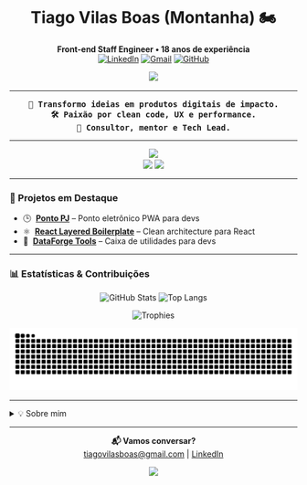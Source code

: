 <h1 align="center">Tiago Vilas Boas (Montanha) 🏍️</h1>
<p align="center">
  <b>Front-end Staff Engineer • 18 anos de experiência</b><br>
  <a href="https://www.linkedin.com/in/tiagovilasboas/"><img alt="LinkedIn" src="https://img.shields.io/badge/-LinkedIn-0077B5?style=flat-square&logo=linkedin&logoColor=white"></a>
  <a href="mailto:tiagovilasboas@gmail.com"><img alt="Gmail" src="https://img.shields.io/badge/-Gmail-D14836?style=flat-square&logo=gmail&logoColor=white"></a>
  <a href="https://github.com/tiagovilasboas"><img alt="GitHub" src="https://img.shields.io/badge/-GitHub-181717?style=flat-square&logo=github"></a>
</p>

<p align="center">
  <img src="https://capsule-render.vercel.app/api?type=waving&color=0:38B2AC,100:3ECF8E&height=100&section=header"/>
</p>

---

<p align="center">
  <samp>
    <b>🚀 Transformo ideias em produtos digitais de impacto.</b><br>
    <b>🛠️ Paixão por clean code, UX e performance.</b><br>
    <b>🤝 Consultor, mentor e Tech Lead.</b>
  </samp>
</p>

---

<p align="center">
  <img src="https://skillicons.dev/icons?i=react,nextjs,typescript,tailwind,vitest,supabase,github,vercel" /><br>
  <img src="https://img.shields.io/badge/-shadcn/UI-000?style=for-the-badge">
  <img src="https://img.shields.io/badge/-Zod-3F3F46?style=for-the-badge">
</p>

---

### 👀 Projetos em Destaque

- 🕒&nbsp; [**Ponto PJ**](https://github.com/tiagovilasboas/ponto-pj) – Ponto eletrônico PWA para devs  
- ⚛️&nbsp; [**React Layered Boilerplate**](https://github.com/tiagovilasboas/react-layered-boilerplate) – Clean architecture para React  
- 🧰&nbsp; [**DataForge Tools**](https://github.com/tiagovilasboas/dataforge-tools) – Caixa de utilidades para devs

---

### 📊 Estatísticas & Contribuições

<p align="center">
  <img src="https://github-readme-stats.vercel.app/api?username=tiagovilasboas&show_icons=true&theme=radical" alt="GitHub Stats" height="150" />
  <img src="https://github-readme-stats.vercel.app/api/top-langs/?username=tiagovilasboas&layout=compact&theme=radical" alt="Top Langs" height="150"/>
</p>

<p align="center">
  <img src="https://github-profile-trophy.vercel.app/?username=tiagovilasboas&theme=onedark&margin-w=15&no-frame=true" alt="Trophies" />
</p>

<p align="center">
  <img src="https://github.com/tiagovilasboas/tiagovilasboas/blob/output/github-contribution-grid-snake.svg" alt="snake gif" />
</p>

---

<details>
  <summary>💡 Sobre mim</summary>

- Foco em valor de produto, não só código bonito
- Curto resolver problemas reais e ensinar o que aprendo
- Sempre buscando experiência de usuário acima da média
- Pronto para trocar ideias, mentorias e desafios!

</details>

---

<p align="center">
  <b>📬 Vamos conversar?</b><br>
  <a href="mailto:tiagovilasboas@gmail.com">tiagovilasboas@gmail.com</a> |
  <a href="https://www.linkedin.com/in/tiagovilasboas/">LinkedIn</a>
</p>

<p align="center">
  <img src="https://capsule-render.vercel.app/api?type=waving&color=0:38B2AC,100:3ECF8E&height=100&section=footer"/>
</p>